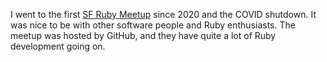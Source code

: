 I went to the first
[SF Ruby Meetup](https://www.meetup.com/san-francisco-ruby-meetup-group/) since
2020 and the COVID shutdown.  It was nice to be with other software people and
Ruby enthusiasts.  The meetup was hosted by GitHub, and they have quite a lot of
Ruby development going on.
